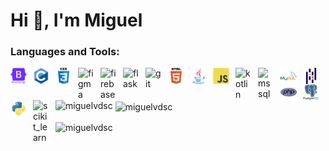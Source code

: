 <h1 align="left">Hi 👋, I'm Miguel</h1>
<p align="left">
</p>

<h3 align="left">Languages and Tools:</h3>
<p align="left">
    <a href="https://getbootstrap.com" target="_blank" rel="noreferrer">
        <img align="left" alt="bootstrap" width="26px" src="https://raw.githubusercontent.com/devicons/devicon/master/icons/bootstrap/bootstrap-plain-wordmark.svg" style="padding-right:10px;" />
    </a>
    <a href="https://www.cprogramming.com/" target="_blank" rel="noreferrer">
        <img align="left" alt="c" width="26px" src="https://raw.githubusercontent.com/devicons/devicon/master/icons/c/c-original.svg" style="padding-right:10px;" />
    </a>
    <a href="https://www.w3schools.com/css/" target="_blank" rel="noreferrer">
        <img align="left" alt="css3" width="26px" src="https://raw.githubusercontent.com/devicons/devicon/master/icons/css3/css3-original-wordmark.svg" style="padding-right:10px;" />
    </a>
    <a href="https://www.figma.com/" target="_blank" rel="noreferrer">
        <img align="left" alt="figma" width="26px" src="https://www.vectorlogo.zone/logos/figma/figma-icon.svg" style="padding-right:10px;" />
    </a>
    <a href="https://firebase.google.com/" target="_blank" rel="noreferrer">
        <img align="left" alt="firebase" width="26px" src="https://www.vectorlogo.zone/logos/firebase/firebase-icon.svg" style="padding-right:10px;" />
    </a>
    <a href="https://flask.palletsprojects.com/" target="_blank" rel="noreferrer">
        <img align="left" alt="flask" width="26px" src="https://www.vectorlogo.zone/logos/pocoo_flask/pocoo_flask-icon.svg" style="padding-right:10px;" />
    </a>
    <a href="https://git-scm.com/" target="_blank" rel="noreferrer">
        <img align="left" alt="git" width="26px" src="https://www.vectorlogo.zone/logos/git-scm/git-scm-icon.svg" style="padding-right:10px;" />
    </a>
    <a href="https://www.w3.org/html/" target="_blank" rel="noreferrer">
        <img align="left" alt="html5" width="26px" src="https://raw.githubusercontent.com/devicons/devicon/master/icons/html5/html5-original-wordmark.svg" style="padding-right:10px;" />
    </a>
    <a href="https://www.java.com" target="_blank" rel="noreferrer">
        <img align="left" alt="java" width="26px" src="https://raw.githubusercontent.com/devicons/devicon/master/icons/java/java-original.svg" style="padding-right:10px;" />
    </a>
    <a href="https://developer.mozilla.org/en-US/docs/Web/JavaScript" target="_blank" rel="noreferrer">
        <img align="left" alt="javascript" width="26px" src="https://raw.githubusercontent.com/devicons/devicon/master/icons/javascript/javascript-original.svg" style="padding-right:10px;" />
    </a>
    <a href="https://kotlinlang.org" target="_blank" rel="noreferrer">
        <img align="left" alt="kotlin" width="26px" src="https://www.vectorlogo.zone/logos/kotlinlang/kotlinlang-icon.svg" style="padding-right:10px;" />
    </a>
    <a href="https://www.microsoft.com/en-us/sql-server" target="_blank" rel="noreferrer">
        <img align="left" alt="mssql" width="26px" src="https://www.svgrepo.com/show/303229/microsoft-sql-server-logo.svg" style="padding-right:10px;" />
    </a>
    <a href="https://www.mysql.com/" target="_blank" rel="noreferrer">
        <img align="left" alt="mysql" width="26px" src="https://raw.githubusercontent.com/devicons/devicon/master/icons/mysql/mysql-original-wordmark.svg" style="padding-right:10px;" />
    </a>
    <a href="https://pandas.pydata.org/" target="_blank" rel="noreferrer">
        <img align="left" alt="pandas" width="26px" src="https://raw.githubusercontent.com/devicons/devicon/2ae2a900d2f041da66e950e4d48052658d850630/icons/pandas/pandas-original.svg" style="padding-right:10px;" />
    </a>
    <a href="https://www.php.net" target="_blank" rel="noreferrer">
        <img align="left" alt="php" width="26px" src="https://raw.githubusercontent.com/devicons/devicon/master/icons/php/php-original.svg" style="padding-right:10px;" />
    </a>
    <a href="https://www.postgresql.org" target="_blank" rel="noreferrer">
        <img align="left" alt="postgresql" width="26px" src="https://raw.githubusercontent.com/devicons/devicon/master/icons/postgresql/postgresql-original-wordmark.svg" style="padding-right:10px;" />
    </a>
    <a href="https://www.python.org" target="_blank" rel="noreferrer">
        <img align="left" alt="python" width="26px" src="https://raw.githubusercontent.com/devicons/devicon/master/icons/python/python-original.svg" style="padding-right:10px;" />
    </a>
    <a href="https://scikit-learn.org/" target="_blank" rel="noreferrer">
        <img align="left" alt="scikit_learn" width="26px" src="https://upload.wikimedia.org/wikipedia/commons/0/05/Scikit_learn_logo_small.svg" style="padding-right:10px;" />
    </a>
</p>


<p><img align="left" src="https://github-readme-stats.vercel.app/api/top-langs?username=miguelvdsc&show_icons=true&locale=en&layout=compact" alt="miguelvdsc" /></p>

<p>&nbsp;<img align="center" src="https://github-readme-stats.vercel.app/api?username=miguelvdsc&show_icons=true&locale=en" alt="miguelvdsc" /></p>

<p><img align="center" src="https://github-readme-streak-stats.herokuapp.com/?user=miguelvdsc&" alt="miguelvdsc" /></p>
